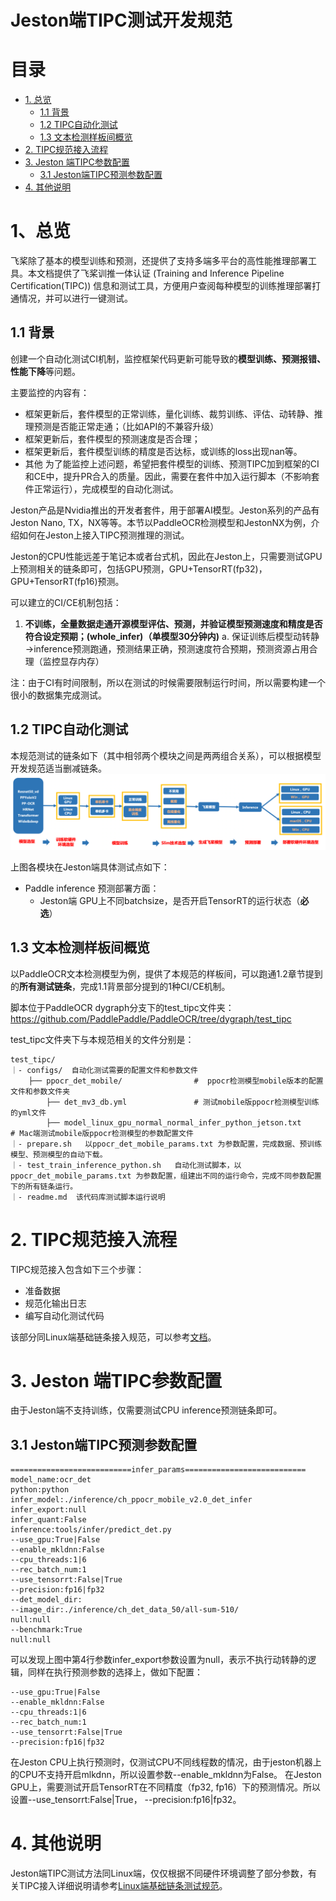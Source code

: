 

# Jeston端TIPC测试开发规范

# 目录
- [1. 总览](#1---)
  * [1.1 背景](#11----)
  * [1.2 TIPC自动化测试](#12-tipc-----)
  * [1.3 文本检测样板间概览](#13----------)
- [2. TIPC规范接入流程](#2-tipc------)
- [3. Jeston 端TIPC参数配置](#3-jeston--tipc----)
  * [3.1 Jeston端TIPC预测参数配置](#31-jeston-tipc------)
- [4. 其他说明](#4-----)

<a name="1---"></a>
# 1、总览

飞桨除了基本的模型训练和预测，还提供了支持多端多平台的高性能推理部署工具。本文档提供了飞桨训推一体认证 (Training and Inference Pipeline Certification(TIPC)) 信息和测试工具，方便用户查阅每种模型的训练推理部署打通情况，并可以进行一键测试。

<a name="11----"></a>
## 1.1 背景

创建一个自动化测试CI机制，监控框架代码更新可能导致的**模型训练、预测报错、性能下降**等问题。

主要监控的内容有：

 - 框架更新后，套件模型的正常训练，量化训练、裁剪训练、评估、动转静、推理预测是否能正常走通；（比如API的不兼容升级）
 - 框架更新后，套件模型的预测速度是否合理；
 - 框架更新后，套件模型训练的精度是否达标，或训练的loss出现nan等。
 - 其他
为了能监控上述问题，希望把套件模型的训练、预测TIPC加到框架的CI和CE中，提升PR合入的质量。因此，需要在套件中加入运行脚本（不影响套件正常运行），完成模型的自动化测试。

Jeston产品是Nvidia推出的开发者套件，用于部署AI模型。Jeston系列的产品有Jeston Nano, TX，NX等等。本节以PaddleOCR检测模型和JestonNX为例，介绍如何在Jeston上接入TIPC预测推理的测试。

Jeston的CPU性能远差于笔记本或者台式机，因此在Jeston上，只需要测试GPU上预测相关的链条即可，包括GPU预测，GPU+TensorRT(fp32)，GPU+TensorRT(fp16)预测。

可以建立的CI/CE机制包括：

 1. **不训练，全量数据走通开源模型评估、预测，并验证模型预测速度和精度是否符合设定预期；(whole_infer)（单模型30分钟内)**
	 a. 保证训练后模型动转静→inference预测跑通，预测结果正确，预测速度符合预期，预测资源占用合理（监控显存内存）


注：由于CI有时间限制，所以在测试的时候需要限制运行时间，所以需要构建一个很小的数据集完成测试。

<a name="12-tipc-----"></a>
## 1.2 TIPC自动化测试

本规范测试的链条如下（其中相邻两个模块之间是两两组合关系），可以根据模型开发规范适当删减链条。
![pipline](./images/pipline.png)

上图各模块在Jeston端具体测试点如下：

- Paddle inference 预测部署方面：
	- Jeston端 GPU上不同batchsize，是否开启TensorRT的运行状态（**必选**）


<a name="13----------"></a>
## 1.3 文本检测样板间概览

以PaddleOCR文本检测模型为例，提供了本规范的样板间，可以跑通1.2章节提到的**所有测试链条**，完成1.1背景部分提到的1种CI/CE机制。

脚本位于PaddleOCR dygraph分支下的test_tipc文件夹：https://github.com/PaddlePaddle/PaddleOCR/tree/dygraph/test_tipc

test_tipc文件夹下与本规范相关的文件分别是：
```
test_tipc/
｜- configs/  自动化测试需要的配置文件和参数文件
	├── ppocr_det_mobile/                #  ppocr检测模型mobile版本的配置文件和参数文件夹
		├── det_mv3_db.yml               # 测试mobile版ppocr检测模型训练的yml文件
		├── model_linux_gpu_normal_normal_infer_python_jetson.txt     # Mac端测试mobile版ppocr检测模型的参数配置文件
｜- prepare.sh   以ppocr_det_mobile_params.txt 为参数配置，完成数据、预训练模型、预测模型的自动下载。
｜- test_train_inference_python.sh   自动化测试脚本，以ppocr_det_mobile_params.txt 为参数配置，组建出不同的运行命令，完成不同参数配置下的所有链条运行。
｜- readme.md  该代码库测试脚本运行说明
```


<a name="2-tipc------"></a>
# 2. TIPC规范接入流程

TIPC规范接入包含如下三个步骤：
 - 准备数据
 - 规范化输出日志
 - 编写自动化测试代码

该部分同Linux端基础链条接入规范，可以参考[文档](./train_infer_python.md)。

<a name="3-jeston--tipc----"></a>
# 3. Jeston 端TIPC参数配置

由于Jeston端不支持训练，仅需要测试CPU inference预测链条即可。

<a name="31-jeston-tipc------"></a>
## 3.1 Jeston端TIPC预测参数配置

```
===========================infer_params===========================
model_name:ocr_det
python:python
infer_model:./inference/ch_ppocr_mobile_v2.0_det_infer
infer_export:null
infer_quant:False
inference:tools/infer/predict_det.py
--use_gpu:True|False
--enable_mkldnn:False
--cpu_threads:1|6
--rec_batch_num:1
--use_tensorrt:False|True
--precision:fp16|fp32
--det_model_dir:
--image_dir:./inference/ch_det_data_50/all-sum-510/
null:null
--benchmark:True
null:null
```
可以发现上图中第4行参数infer_export参数设置为null，表示不执行动转静的逻辑，同样在执行预测参数的选择上，做如下配置：
```
--use_gpu:True|False
--enable_mkldnn:False
--cpu_threads:1|6
--rec_batch_num:1
--use_tensorrt:False|True
--precision:fp16|fp32
```
在Jeston CPU上执行预测时，仅测试CPU不同线程数的情况，由于jeston机器上的CPU不支持开启mlkdnn，所以设置参数--enable_mkldnn为False。
在Jeston GPU上，需要测试开启TensorRT在不同精度（fp32, fp16）下的预测情况。所以设置--use_tensorrt:False|True， --precision:fp16|fp32。

<a name="4-----"></a>
# 4. 其他说明
Jeston端TIPC测试方法同Linux端，仅仅根据不同硬件环境调整了部分参数，有关TIPC接入详细说明请参考[Linux端基础链条测试规范](./train_infer_python.md)。










